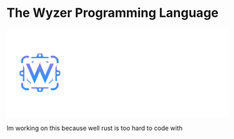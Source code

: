 # The Wyzer Programming Language
![WYZERLANG](https://github.com/Wyzer-Lang/.github/blob/main/Group%20187.svg)

Im working on this because well rust is too hard to code with 

